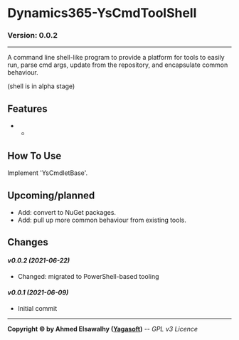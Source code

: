 # Dynamics365-YsCmdToolShell


### Version: 0.0.2
---

A command line shell-like program to provide a platform for tools to easily run, parse cmd args, update from the repository, and encapsulate common behaviour.

(shell is in alpha stage)

## Features

  + 
    + 

## How To Use

Implement 'YsCmdletBase'.

## Upcoming/planned

+ Add: convert to NuGet packages.
+ Add: pull up more common behaviour from existing tools.

## Changes

#### _v0.0.2 (2021-06-22)_
+ Changed: migrated to PowerShell-based tooling
#### _v0.0.1 (2021-06-09)_
+ Initial commit

---
**Copyright &copy; by Ahmed Elsawalhy ([Yagasoft](https://yagasoft.com))** -- _GPL v3 Licence_

